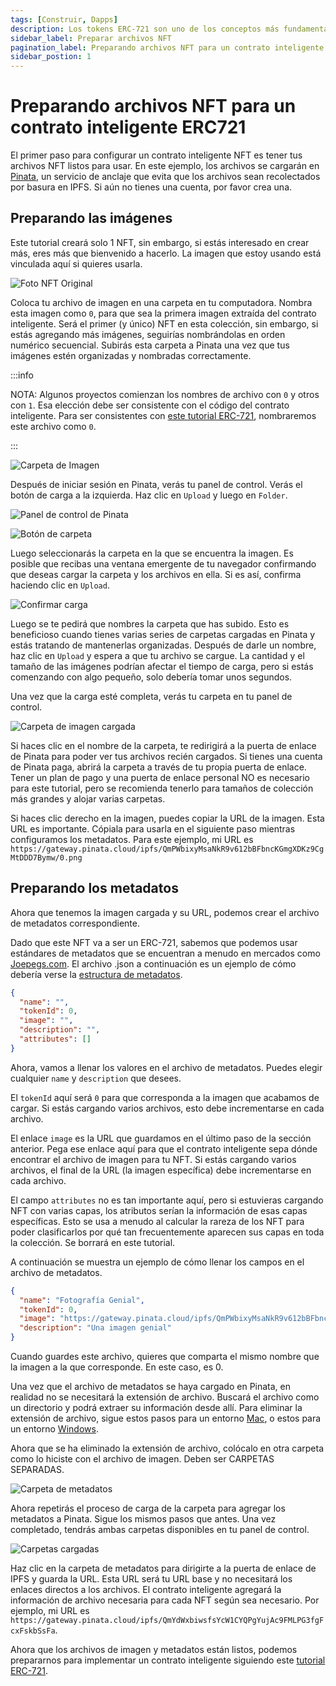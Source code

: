 ```yaml
---
tags: [Construir, Dapps]
description: Los tokens ERC-721 son uno de los conceptos más fundamentales y esenciales en Ethereum. Este mismo estándar de token se adopta en el ecosistema Avalanche.
sidebar_label: Preparar archivos NFT
pagination_label: Preparando archivos NFT para un contrato inteligente ERC721
sidebar_postion: 1
---
```


# Preparando archivos NFT para un contrato inteligente ERC721

El primer paso para configurar un contrato inteligente NFT es tener tus archivos NFT listos para usar. En este ejemplo, los archivos se cargarán en [Pinata](https://www.pinata.cloud/), un servicio de anclaje que evita que los archivos sean recolectados por basura en IPFS. Si aún no tienes una cuenta, por favor crea una.

## Preparando las imágenes

Este tutorial creará solo 1 NFT, sin embargo, si estás interesado en crear más, eres más que bienvenido a hacerlo. La imagen que estoy usando está vinculada aquí si quieres usarla.

![Foto NFT Original](preparing-nft-files/1-original.jpeg)

Coloca tu archivo de imagen en una carpeta en tu computadora. Nombra esta imagen como `0`, para que sea la primera imagen extraída del contrato inteligente. Será el primer (y único) NFT en esta colección, sin embargo, si estás agregando más imágenes, seguirías nombrándolas en orden numérico secuencial. Subirás esta carpeta a Pinata una vez que tus imágenes estén organizadas y nombradas correctamente.

:::info

NOTA: Algunos proyectos comienzan los nombres de archivo con `0` y otros con `1`. Esa elección debe ser consistente con el código del contrato inteligente. Para ser consistentes con [este tutorial ERC-721](/build/dapp/smart-contracts/nfts/deploy-collection.md), nombraremos este archivo como `0`.

:::

![Carpeta de Imagen](preparing-nft-files/2-image-folder.png)

Después de iniciar sesión en Pinata, verás tu panel de control. Verás el botón de carga a la izquierda. Haz clic en `Upload` y luego en `Folder`.

![Panel de control de Pinata](preparing-nft-files/3-pinata-dashboard.png)

![Botón de carpeta](preparing-nft-files/4-folder-button.png)

Luego seleccionarás la carpeta en la que se encuentra la imagen. Es posible que recibas una ventana emergente de tu navegador confirmando que deseas cargar la carpeta y los archivos en ella. Si es así, confirma haciendo clic en `Upload`.

![Confirmar carga](preparing-nft-files/5-confirm-upload.png)

Luego se te pedirá que nombres la carpeta que has subido. Esto es beneficioso cuando tienes varias series de carpetas cargadas en Pinata y estás tratando de mantenerlas organizadas. Después de darle un nombre, haz clic en `Upload` y espera a que tu archivo se cargue. La cantidad y el tamaño de las imágenes podrían afectar el tiempo de carga, pero si estás comenzando con algo pequeño, solo debería tomar unos segundos.

Una vez que la carga esté completa, verás tu carpeta en tu panel de control.

![Carpeta de imagen cargada](preparing-nft-files/6-uploaded-image.png)

Si haces clic en el nombre de la carpeta, te redirigirá a la puerta de enlace de Pinata para poder ver tus archivos recién cargados. Si tienes una cuenta de Pinata paga, abrirá la carpeta a través de tu propia puerta de enlace. Tener un plan de pago y una puerta de enlace personal NO es necesario para este tutorial, pero se recomienda tenerlo para tamaños de colección más grandes y alojar varias carpetas.

Si haces clic derecho en la imagen, puedes copiar la URL de la imagen. Esta URL es importante. Cópiala para usarla en el siguiente paso mientras configuramos los metadatos. Para este ejemplo, mi URL es `https://gateway.pinata.cloud/ipfs/QmPWbixyMsaNkR9v612bBFbncKGmgXDKz9CgMtDDD7Bymw/0.png`

## Preparando los metadatos

Ahora que tenemos la imagen cargada y su URL, podemos crear el archivo de metadatos correspondiente.

Dado que este NFT va a ser un ERC-721, sabemos que podemos usar estándares de metadatos que se encuentran a menudo en mercados como [Joepegs.com](https://joepegs.com). El archivo .json a continuación es un ejemplo de cómo debería verse la [estructura de metadatos](https://docs.opensea.io/docs/metadata-standards#metadata-structure).

```json
{
  "name": "",
  "tokenId": 0,
  "image": "",
  "description": "",
  "attributes": []
}
```

Ahora, vamos a llenar los valores en el archivo de metadatos. Puedes elegir cualquier `name` y `description` que desees.

El `tokenId` aquí será `0` para que corresponda a la imagen que acabamos de cargar. Si estás cargando varios archivos, esto debe incrementarse en cada archivo.

El enlace `image` es la URL que guardamos en el último paso de la sección anterior. Pega ese enlace aquí para que el contrato inteligente sepa dónde encontrar el archivo de imagen para tu NFT. Si estás cargando varios archivos, el final de la URL (la imagen específica) debe incrementarse en cada archivo.

El campo `attributes` no es tan importante aquí, pero si estuvieras cargando NFT con varias capas, los atributos serían la información de esas capas específicas. Esto se usa a menudo al calcular la rareza de los NFT para poder clasificarlos por qué tan frecuentemente aparecen sus capas en toda la colección. Se borrará en este tutorial.

A continuación se muestra un ejemplo de cómo llenar los campos en el archivo de metadatos.

```json
{
  "name": "Fotografía Genial",
  "tokenId": 0,
  "image": "https://gateway.pinata.cloud/ipfs/QmPWbixyMsaNkR9v612bBFbncKGmgXDKz9CgMtDDD7Bymw/0.png",
  "description": "Una imagen genial"
}
```

Cuando guardes este archivo, quieres que comparta el mismo nombre que la imagen a la que corresponde. En este caso, es 0.

Una vez que el archivo de metadatos se haya cargado en Pinata, en realidad no se necesitará la extensión de archivo. Buscará el archivo como un directorio y podrá extraer su información desde allí. Para eliminar la extensión de archivo, sigue estos pasos para un entorno [Mac](https://support.apple.com/guide/mac-help/show-or-hide-filename-extensions-on-mac-mchlp2304/mac), o estos para un entorno [Windows](https://www.techwalla.com/articles/how-to-remove-file-extensions).

Ahora que se ha eliminado la extensión de archivo, colócalo en otra carpeta como lo hiciste con el archivo de imagen. Deben ser CARPETAS SEPARADAS.

![Carpeta de metadatos](preparing-nft-files/7-metadata-folder.png)

Ahora repetirás el proceso de carga de la carpeta para agregar los metadatos a Pinata. Sigue los mismos pasos que antes. Una vez completado, tendrás ambas carpetas disponibles en tu panel de control.

![Carpetas cargadas](preparing-nft-files/8-both-uploads.png)

Haz clic en la carpeta de metadatos para dirigirte a la puerta de enlace de IPFS y guarda la URL. Esta URL será tu URL base y no necesitará los enlaces directos a los archivos. El contrato inteligente agregará la información de archivo necesaria para cada NFT según sea necesario. Por ejemplo, mi URL es `https://gateway.pinata.cloud/ipfs/QmYdWxbiwsfsYcW1CYQPgYujAc9FMLPG3fgFcxFskbSsFa`.

Ahora que los archivos de imagen y metadatos están listos, podemos prepararnos para implementar un contrato inteligente siguiendo este [tutorial ERC-721](/build/dapp/smart-contracts/nfts/deploy-collection.md).